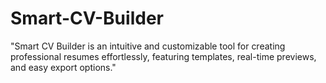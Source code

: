 # Smart-CV-Builder
"Smart CV Builder is an intuitive and customizable tool for creating professional resumes effortlessly, featuring templates, real-time previews, and easy export options."
